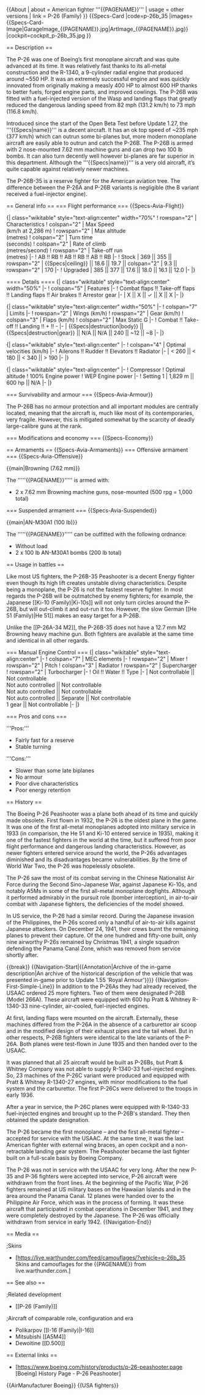 {{About
| about = American fighter '''{{PAGENAME}}'''
| usage = other versions
| link = P-26 (Family)
}}
{{Specs-Card
|code=p-26b_35
|images={{Specs-Card-Image|GarageImage_{{PAGENAME}}.jpg|ArtImage_{{PAGENAME}}.jpg}}
|cockpit=cockpit_p-26b_35.jpg
}}

== Description ==
<!-- ''In the description, the first part should be about the history of and the creation and combat usage of the aircraft, as well as its key features. In the second part, tell the reader about the aircraft in the game. Insert a screenshot of the vehicle, so that if the novice player does not remember the vehicle by name, he will immediately understand what kind of vehicle the article is talking about.'' -->
The P-26 was one of Boeing’s first monoplane aircraft and was quite advanced at its time. It was relatively fast thanks to its all-metal construction and the R-1340, a 9-cylinder radial engine that produced around ~550 HP. It was an extremely successful engine and was quickly innovated from originally making a measly 400 HP to almost 600 HP thanks to better fuels, forged engine parts, and improved cowlings. The P-26B was fitted with a fuel-injected version of the Wasp and landing flaps that greatly reduced the dangerous landing speed from 82 mph (131.2 km/h) to 73 mph (116.8 km/h).

Introduced since the start of the Open Beta Test before Update 1.27, the '''{{Specs|name}}''' is a decent aircraft. It has an ok top speed of ~235 mph (377 km/h) which can outrun some bi-planes but, more modern monoplane aircraft are easily able to outrun and catch the P-26B. The P-26B is armed with 2 nose-mounted 7.62 mm machine guns and can drop two 100 lb bombs. It can also turn decently well however bi-planes are far superior in this department. Although the '''{{Specs|name}}''' is a very old aircraft, it’s quite capable against relatively newer machines. 

The P-26B-35 is a reserve fighter for the American aviation tree. The difference between the P-26A and P-26B variants is negligible (the B variant received a fuel-injector engine).

== General info ==
=== Flight performance ===
{{Specs-Avia-Flight}}
<!-- ''Describe how the aircraft behaves in the air. Speed, manoeuvrability, acceleration and allowable loads - these are the most important characteristics of the vehicle.'' -->

{| class="wikitable" style="text-align:center" width="70%"
! rowspan="2" | Characteristics
! colspan="2" | Max Speed<br>(km/h at 2,286 m)
! rowspan="2" | Max altitude<br>(metres)
! colspan="2" | Turn time<br>(seconds)
! colspan="2" | Rate of climb<br>(metres/second)
! rowspan="2" | Take-off run<br>(metres)
|-
! AB !! RB !! AB !! RB !! AB !! RB
|-
! Stock
| 369 || 355 || rowspan="2" | {{Specs|ceiling}} || 18.6 || 19.7 || colspan="2" | 9.3 || rowspan="2" | 170
|-
! Upgraded
| 385 || 377 || 17.6 || 18.0 || 16.1 || 12.0
|-
|}

==== Details ====
{| class="wikitable" style="text-align:center" width="50%"
|-
! colspan="5" | Features
|-
! Combat flaps !! Take-off flaps !! Landing flaps !! Air brakes !! Arrestor gear
|-
| X || X || ✓ || X || X     <!-- ✓ -->
|-
|}

{| class="wikitable" style="text-align:center" width="50%"
|-
! colspan="7" | Limits
|-
! rowspan="2" | Wings (km/h)
! rowspan="2" | Gear (km/h)
! colspan="3" | Flaps (km/h)
! colspan="2" | Max Static G
|-
! Combat !! Take-off !! Landing !! + !! -
|-
| {{Specs|destruction|body}} || {{Specs|destruction|gear}} || N/A || N/A || 240 || ~12 || ~8
|-
|}

{| class="wikitable" style="text-align:center"
|-
! colspan="4" | Optimal velocities (km/h)
|-
! Ailerons !! Rudder !! Elevators !! Radiator
|-
| < 260 || < 180 || < 340 || > 190
|-
|}

{| class="wikitable" style="text-align:center"
|-
! Compressor
! Optimal altitude
! 100% Engine power
! WEP Engine power
|-
! Setting 1
| 1,829 m || 600 hp || N/A
|-
|}

=== Survivability and armour ===
{{Specs-Avia-Armour}}
<!-- ''Examine the survivability of the aircraft. Note how vulnerable the structure is and how secure the pilot is, whether the fuel tanks are armoured, etc. Describe the armour, if there is any, and also mention the vulnerability of other critical aircraft systems.'' -->
The P-26B has no armour protection and all important modules are centrally located, meaning that the aircraft is, much like most of its contemporaries, very fragile. However, this is mitigated somewhat by the scarcity of deadly large-calibre guns at the rank.

=== Modifications and economy ===
{{Specs-Economy}}

== Armaments ==
{{Specs-Avia-Armaments}}
=== Offensive armament ===
{{Specs-Avia-Offensive}}
<!-- ''Describe the offensive armament of the aircraft, if any. Describe how effective the cannons and machine guns are in a battle, and also what belts or drums are better to use. If there is no offensive weaponry, delete this subsection.'' -->
{{main|Browning (7.62 mm)}}

The '''''{{PAGENAME}}''''' is armed with:

* 2 x 7.62 mm Browning machine guns, nose-mounted (500 rpg = 1,000 total)

=== Suspended armament ===
{{Specs-Avia-Suspended}}
<!-- ''Describe the aircraft's suspended armament: additional cannons under the wings, bombs, rockets and torpedoes. This section is especially important for bombers and attackers. If there is no suspended weaponry remove this subsection.'' -->
{{main|AN-M30A1 (100 lb)}}

The '''''{{PAGENAME}}''''' can be outfitted with the following ordnance:

* Without load
* 2 x 100 lb AN-M30A1 bombs (200 lb total)

== Usage in battles ==
<!-- ''Describe the tactics of playing in the aircraft, the features of using aircraft in a team and advice on tactics. Refrain from creating a "guide" - do not impose a single point of view, but instead, give the reader food for thought. Examine the most dangerous enemies and give recommendations on fighting them. If necessary, note the specifics of the game in different modes (AB, RB, SB).'' -->
Like most US fighters, the P-26B-35 Peashooter is a decent Energy fighter even though its high lift creates unstable diving characteristics. Despite being a monoplane, the P-26 is not the fastest reserve fighter. In most regards the P-26B will be outmatched by enemy fighters; for example, the Japanese [[Ki-10 (Family)|Ki-10s]] will not only turn circles around the P-26B, but will out-climb it and out-run it too. However, the slow German [[He 51 (Family)|He 51]] makes an easy target for a P-26B.

Unlike the [[P-26A-34 M2]], the P-26B-35 does not have a 12.7 mm M2 Browning heavy machine gun. Both fighters are available at the same time and identical in all other regards.

=== Manual Engine Control ===
{| class="wikitable" style="text-align:center"
|-
! colspan="7" | MEC elements
|-
! rowspan="2" | Mixer
! rowspan="2" | Pitch
! colspan="3" | Radiator
! rowspan="2" | Supercharger
! rowspan="2" | Turbocharger
|-
! Oil !! Water !! Type
|-
| Not controllable || Not controllable<br>Not auto controlled || Not controllable<br>Not auto controlled || Not controllable<br>Not auto controlled || Separate || Not controllable<br>1 gear || Not controllable
|-
|}

=== Pros and cons ===
<!-- ''Summarise and briefly evaluate the vehicle in terms of its characteristics and combat effectiveness. Mark its pros and cons in the bulleted list. Try not to use more than 6 points for each of the characteristics. Avoid using categorical definitions such as "bad", "good" and the like - use substitutions with softer forms such as "inadequate" and "effective".'' -->

'''Pros:'''

* Fairly fast for a reserve
* Stable turning

'''Cons:'''

* Slower than some late biplanes
* No armour
* Poor dive characteristics
* Poor energy retention

== History ==
<!-- ''Describe the history of the creation and combat usage of the aircraft in more detail than in the introduction. If the historical reference turns out to be too long, take it to a separate article, taking a link to the article about the vehicle and adding a block "/History" (example: <nowiki>https://wiki.warthunder.com/(Vehicle-name)/History</nowiki>) and add a link to it here using the <code>main</code> template. Be sure to reference text and sources by using <code><nowiki><ref></ref></nowiki></code>, as well as adding them at the end of the article with <code><nowiki><references /></nowiki></code>. This section may also include the vehicle's dev blog entry (if applicable) and the in-game encyclopedia description (under <code><nowiki>=== In-game description ===</nowiki></code>, also if applicable).'' -->
The Boeing P-26 Peashooter was a plane both ahead of its time and quickly made obsolete. First flown in 1932, the P-26 is the oldest plane in the game. It was one of the first all-metal monoplanes adopted into military service in 1933 (in comparison, the He 51 and Ki-10 entered service in 1935), making it one of the fastest fighters in the world at the time, but it suffered from poor flight performance and dangerous landing characteristics. However, as newer fighters entered service around the world, the P-26s advantages diminished and its disadvantages became vulnerabilities. By the time of World War Two, the P-26 was hopelessly obsolete.

The P-26 saw the most of its combat serving in the Chinese Nationalist Air Force during the Second Sino-Japanese War, against Japanese Ki-10s, and notably A5Ms in some of the first all-metal monoplane dogfights. Although it performed admirably in the pursuit role (bomber interception), in air-to-air combat with Japanese fighters, the deficiencies of the model showed.

In US service, the P-26 had a similar record. During the Japanese invasion of the Philippines, the P-26s scored only a handful of air-to-air kills against Japanese attackers. On December 24, 1941, their crews burnt the remaining planes to prevent their capture. Of the one hundred and fifty-one built, only nine airworthy P-26s remained by Christmas 1941, a single squadron defending the Panama Canal Zone, which was removed from service shortly after.

{{break}}
{{Navigation-Start|{{Annotation|Archive of the in-game description|An archive of the historical description of the vehicle that was presented in-game prior to Update 1.55 'Royal Armour'}}}}
{{Navigation-First-Simple-Line}}
In addition to the P-26As they had already received, the USAAC ordered 25 more fighters. Two of them were designated P-26B (Model 266A). These aircraft were equipped with 600 hp Pratt & Whitney R-1340-33 nine-cylinder, air-cooled, fuel-injected engines.

At first, landing flaps were mounted on the aircraft. Externally, these machines differed from the Р-26A in the absence of a carburettor air scoop and in the modified design of their exhaust pipes and the tail wheel. But in other respects, P-26B fighters were identical to the late variants of the P-26A. Both planes were test-flown in June 1935 and then handed over to the USAAC.

It was planned that all 25 aircraft would be built as P-26Bs, but Pratt & Whitney Company was not able to supply R-1340-33 fuel-injected engines. So, 23 machines of the P-26C variant were produced and equipped with Pratt & Whitney R-1340-27 engines, with minor modifications to the fuel system and the carburettor. The first P-26Cs were delivered to the troops in early 1936.

After a year in service, the P-26C planes were equipped with R-1340-33 fuel-injected engines and brought up to the P-26B's standard. They then obtained the update designation.

The P-26 became the first monoplane – and the first all-metal fighter – accepted for service with the USAAC. At the same time, it was the last American fighter with external wing braces, an open cockpit and a non-retractable landing gear system. The Peashooter became the last fighter built on a full-scale basis by Boeing Company.

The P-26 was not in service with the USAAC for very long. After the new P-35 and P-36 fighters were accepted into service, P-26 aircraft were withdrawn from the front lines. At the beginning of the Pacific War, P-26 fighters remained at US military bases on the Hawaiian Islands and in the area around the Panama Canal. 12 planes were handed over to the Philippine Air Force, which was in the process of forming. It was these aircraft that participated in combat operations in December 1941, and they were completely destroyed by the Japanese. The P-26 was officially withdrawn from service in early 1942.
{{Navigation-End}}

== Media ==
<!-- ''Excellent additions to the article would be video guides, screenshots from the game, and photos.'' -->

;Skins

* [https://live.warthunder.com/feed/camouflages/?vehicle=p-26b_35 Skins and camouflages for the {{PAGENAME}} from live.warthunder.com.]

== See also ==
<!-- ''Links to the articles on the War Thunder Wiki that you think will be useful for the reader, for example:''
* ''reference to the series of the aircraft;''
* ''links to approximate analogues of other nations and research trees.'' -->

;Related development

* [[P-26 (Family)]]

;Aircraft of comparable role, configuration and era

* Polikarpov [[I-16 (Family)|I-16]]
* Mitsubishi [[A5M4]]
* Dewoitine [[D.500]]

== External links ==
<!-- ''Paste links to sources and external resources, such as:''
* ''topic on the official game forum;''
* ''other literature.'' -->

* [https://www.boeing.com/history/products/p-26-peashooter.page <nowiki>[Boeing]</nowiki> History Page - P-26 Peashooter]

{{AirManufacturer Boeing}}
{{USA fighters}}